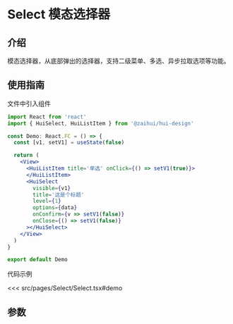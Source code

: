# Select 模态选择器

## 介绍

模态选择器，从底部弹出的选择器，支持二级菜单、多选、异步拉取选项等功能。

## 使用指南

文件中引入组件

```jsx
import React from 'react'
import { HuiSelect, HuiListItem } from '@zaihui/hui-design'

const Demo: React.FC = () => {
  const [v1, setV1] = useState(false)

  return (
    <View>
      <HuiListItem title='单选' onClick={() => setV1(true)}>
      </HuiListItem>
      <HuiSelect
        visible={v1}
        title='这是个标题'
        level={1}
        options={data}
        onConfirm={v => setV1(false)}
        onClose={() => setV1(false)}
      ></HuiSelect>
    </View>
  )
}

export default Demo
```

代码示例

<<< src/pages/Select/Select.tsx#demo

## 参数

<auto-doc path="components/Select/Select.tsx" />

<demo-phone page="/pages/Select/Select" />
